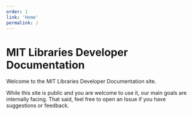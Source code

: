 ```yaml
---
order: 1
link: 'Home'
permalink: /
---
```


# MIT Libraries Developer Documentation

Welcome to the MIT Libraries Developer Documentation site.

While this site is public and you are welcome to use it, our main goals are
internally facing. That said, feel free to open an Issue if you have suggestions
or feedback.
